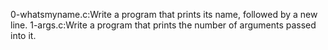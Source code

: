 0-whatsmyname.c:Write a program that prints its name, followed by a new line.
1-args.c:Write a program that prints the number of arguments passed into it.
